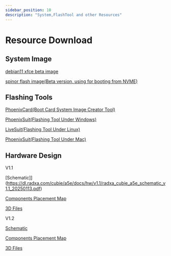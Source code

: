 ```yaml
---
sidebar_position: 10
description: "System,FlashTool and other Resources"
---
```


# Resource Download

## System Image

[debian11 xfce beta image](https://mega.nz/file/g7AWVBZJ#xkDOIJYHvgUngdKUgW7D_aSaVPifyYZDOG0fUOtgAMk)

[spinor flash image(Beta version, using for booting from NVME)](https://mega.nz/file/BiBjEbyb#6BXpTYRc9wgCdLufYkxlMVXwNxKZMHYM2yio94zwg-k)

## Flashing Tools

[PhoenixCard(Boot Card System Image Creator Tool)](https://dl.radxa.com/tools/windows/PhoenixCard_V4.3.1.zip)

[PhoenixSuit(Flashing Tool Under Windows)](https://dl.radxa.com/tools/windows/PhoenixSuit_V2.0.4.zip)

[LiveSuit(Flashing Tool Under Linux)](https://dl.radxa.com/tools/linux/LiveSuit_Linux_V3.0.8.zip)

[PhoenixSuit(Flashing Tool Under Mac)](https://dl.radxa.com/tools/mac/PhoenixSuit_MacOS_V1.0.1.zip)

## Hardware Design

V1.1

[Schematic]](https://dl.radxa.com/cubie/a5e/docs/hw/v1.1/radxa_cubie_a5e_schematic_v1.1_20250113.pdf)

[Components Placement Map](https://dl.radxa.com/cubie/a5e/docs/hw/v1.1/radxa_cubie_a5e_components_placement_map_v1.1_20250113.pdf)

[3D Files](https://dl.radxa.com/cubie/a5e/docs/hw/v1.1/radxa_cubie_a5e_pcba_3d_v1.1_stp_20250224.zip)

V1.2

[Schematic](https://dl.radxa.com/cubie/a5e/docs/hw/v1.2/radxa_cubie_a5e_schematic_v1.2_20250113.pdf)

[Components Placement Map](https://dl.radxa.com/cubie/a5e/docs/hw/v1.2/radxa_cubie_a5e_components_placement_map_v1.2_20250113.pdf)

[3D Files](https://dl.radxa.com/cubie/a5e/docs/hw/v1.2/radxa_cubie_a5e_pcba_3d_v1.2_stp_20250224.zip)
